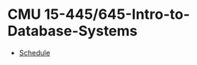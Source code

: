 # CMU 15-445/645-Intro-to-Database-Systems

- [Schedule](https://15445.courses.cs.cmu.edu/fall2019/schedule.html)
